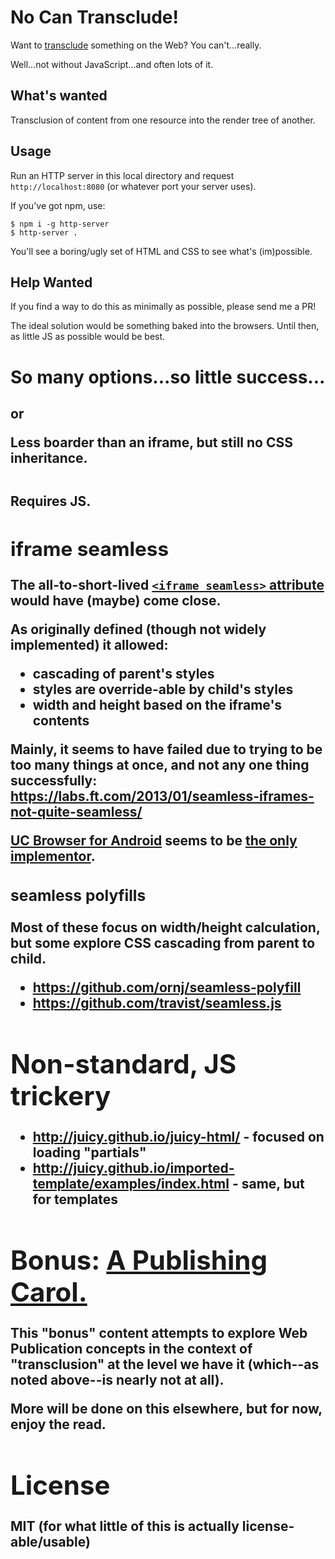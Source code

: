 # No Can Transclude!

Want to [transclude](https://en.wikipedia.org/wiki/Transclusion)
something on the Web? You can't...really.

Well...not without JavaScript...and often lots of it.

## What's wanted

Transclusion of content from one resource into the render tree of another.

## Usage

Run an HTTP server in this local directory and request `http://localhost:8080`
(or whatever port your server uses).

If you've got npm, use:

```
$ npm i -g http-server
$ http-server .
```

You'll see a boring/ugly set of HTML and CSS to see what's (im)possible.

## Help Wanted

If you find a way to do this as minimally as possible, please send me a PR!

The ideal solution would be something baked into the browsers. Until then, as
little JS as possible would be best.

# So many options...so little success...


## <object> or <embed>

Less boarder than an iframe, but still no CSS inheritance.

## <link rel="import">

Requires JS.

## iframe seamless

The all-to-short-lived [`<iframe seamless>` attribute](https://www.w3.org/TR/2016/WD-html51-20160310/semantics-embedded-content.html#in-seamless-mode)
would have (maybe) come close.

As originally defined (though not widely implemented) it allowed:

 - cascading of parent's styles
 - styles are override-able by child's styles
 - width and height based on the iframe's contents

Mainly, it seems to have failed due to trying to be too many things at once,
and not any one thing successfully:
https://labs.ft.com/2013/01/seamless-iframes-not-quite-seamless/

[UC Browser for Android](http://www.ucweb.com/ucbrowser/) seems to be
[the only implementor](https://caniuse.com/#search=seamless).

### seamless polyfills

Most of these focus on width/height calculation, but some explore CSS cascading
from parent to child.

- https://github.com/ornj/seamless-polyfill
- https://github.com/travist/seamless.js

# Non-standard, JS trickery

- http://juicy.github.io/juicy-html/ - focused on loading "partials"
- http://juicy.github.io/imported-template/examples/index.html - same, but for
templates

# Bonus: [A Publishing Carol.](carol.html)

This "bonus" content attempts to explore Web Publication concepts in the context of "transclusion" at the level we have it (which--as noted above--is nearly not at all).

More will be done on this elsewhere, but for now, enjoy the read.

# License

MIT (for what little of this is actually license-able/usable)
